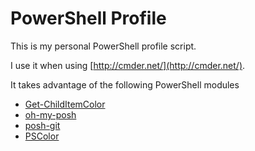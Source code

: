 # PowerShell Profile

This is my personal PowerShell profile script.

I use it when using [http://cmder.net/](http://cmder.net/).

It takes advantage of the following PowerShell modules

* [Get-ChildItemColor](https://github.com/joonro/Get-ChildItemColor)
* [oh-my-posh](https://github.com/JanDeDobbeleer/oh-my-posh)
* [posh-git](https://github.com/dahlbyk/posh-git)
* [PSColor](https://github.com/Davlind/PSColor)